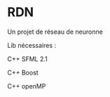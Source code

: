 RDN
===

Un projet de réseau de neuronne 


Lib nécessaires : 

C++ SFML 2.1

C++ Boost

C++ openMP

